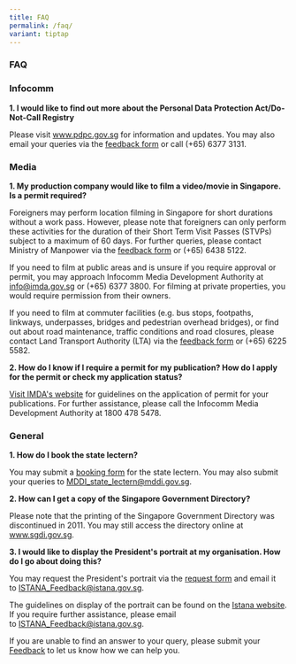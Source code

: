 ```yaml
---
title: FAQ
permalink: /faq/
variant: tiptap
---
```

<h3><strong>FAQ</strong></h3>
<h3>Infocomm</h3>
<p><strong>1. I would like to find out more about the Personal Data Protection Act/Do-Not-Call Registry</strong>
</p>
<p>Please visit&nbsp;<a href="https://www.pdpc.gov.sg/" rel="noopener noreferrer nofollow" target="_blank">www.pdpc.gov.sg</a>&nbsp;for information
and updates. You may also email your queries via the <a href="https://form.gov.sg/#!/5dfae076c00ae200190b39c5" rel="noopener nofollow" target="_blank">feedback form</a>&nbsp;or
call (+65) 6377 3131.</p>
<h3>Media</h3>
<p><strong>1. My production company would like to film a video/movie in Singapore. Is a permit required?</strong>
</p>
<p>Foreigners may perform location filming in Singapore for short durations
without a work pass. However, please note that foreigners can only perform
these activities for the duration of their Short Term Visit Passes (STVPs)
subject to a maximum of 60 days. For further queries, please contact Ministry
of Manpower via the <a href="https://service2.mom.gov.sg/efeedback/Forms/efeedback.aspx" rel="noopener nofollow" target="_blank">feedback form</a>&nbsp;or
(+65) 6438 5122.</p>
<p>If you need to film at public areas and is unsure if you require approval
or permit, you may approach Infocomm Media Development Authority at <a href="mailto:info@imda.gov.sg" rel="noopener noreferrer nofollow" target="_blank">info@imda.gov.sg</a>&nbsp;or
(+65) 6377 3800. For filming at private properties, you would require permission
from their owners.</p>
<p>If you need to film at commuter facilities (e.g. bus stops, footpaths,
linkways, underpasses, bridges and pedestrian overhead bridges), or find
out about road maintenance, traffic conditions and road closures, please
contact Land Transport Authority (LTA) via the <a href="https://www.lta.gov.sg/content/ltagov/en/contact_us.html#contact_form" rel="noopener nofollow" target="_blank">feedback form</a>&nbsp;or
(+65) 6225 5582.</p>
<p><strong>2. How do I know if I require a permit for my publication? How do I apply for the permit or check my application status?</strong>
</p>
<p><a href="https://www.imda.gov.sg/regulations-and-licensing-listing/newspaper-permit" rel="noopener nofollow" target="_blank">Visit IMDA's website</a>&nbsp;for
guidelines on the application of permit for your publications. For further
assistance, please call the Infocomm Media Development Authority at 1800
478 5478.</p>
<h3>General</h3>
<p><strong>1. How do I book the state lectern?</strong>
</p>
<p>You may submit a <a href="https://go.gov.sg/mcistatelectern" rel="noopener nofollow" target="_blank">booking form</a> for
the state lectern. You may also submit your queries to <a href="MDDI_state_lectern@mddi.gov.sg" rel="noopener noreferrer nofollow" target="_blank">MDDI_state_lectern@mddi.gov.sg</a>.</p>
<p><strong>2. How can I get a copy of the Singapore Government Directory?</strong>
</p>
<p>Please note that the printing of the Singapore Government Directory was
discontinued in 2011. You may still access the directory online at&nbsp;
<a href="https://www.sgdi.gov.sg/" rel="noopener noreferrer nofollow" target="_blank">www.sgdi.gov.sg</a>.</p>
<p><strong>3. I would like to display the President's portrait at my organisation. How do I go about doing this?</strong>
</p>
<p>You may request the President's portrait via the <a href="https://www.istana.gov.sg/-/media/Istana/The-President/Presidents-Portrait-And-Insignia/Portrait/Request_Form_Presidential_Portraits_V1.docx?la=en&amp;hash=75BA3C21572BDC497B0064D32B88594F8584FEF1" rel="noopener nofollow" target="_blank">request form</a>&nbsp;and
email it to&nbsp;<a href="mailto:ISTANA_Feedback@istana.gov.sg" rel="noopener noreferrer nofollow" target="_blank">ISTANA_Feedback@istana.gov.sg</a>.</p>
<p>The guidelines on display of the portrait can be found on the <a href="https://www.istana.gov.sg/The-President/Presidents-Portrait-and-Insignia/Portrait" rel="noopener nofollow" target="_blank">Istana website</a>.
If you require further assistance, please email to&nbsp;<a href="mailto:ISTANA_Feedback@istana.gov.sg" rel="noopener noreferrer nofollow" target="_blank">ISTANA_Feedback@istana.gov.sg</a>.</p>
<p>If you are unable to find an answer to your query, please submit your&nbsp;
<a href="https://form.gov.sg/66695a32cf3daf735178a6f1" rel="noopener noreferrer nofollow" target="_blank">Feedback</a>&nbsp;to let us know how we can help you.</p>
